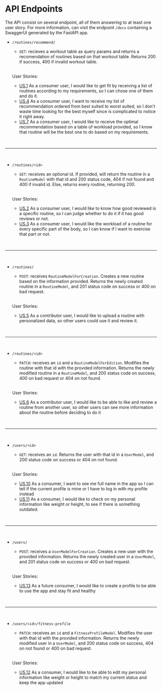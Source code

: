 # API Endpoints

The API consist on several endpoint, all of them answering to at least one user story. For more information, can visit the endpoint `/docs` containing a SwaggerUI generated by the FastAPI app.

- `/routines/recommend/`

  - `GET`: recieves a workout table as query params and returns a recomendation of routines based on that workout table. Returns 200 if success, 400 if invalid workout table.

  <br>

  User Stories:

  - [US.1](https://github.com/marcos-toranzo/SmartFit/issues/11) As a consumer user, I would like to get fit by receiving a list of routines according to my requirements, so I can chose one of them and do it.
  - [US.4](https://github.com/marcos-toranzo/SmartFit/issues/14) As a consumer user, I want to receive my list of recommendation ordered from best suited to worst suited, so I don't waste time looking for the best myself since is complicated to notice it right away.
  - [US.7](https://github.com/marcos-toranzo/SmartFit/issues/17) As a consumer user, I would like to receive the optimal recommendation based on a table of workload provided, so I know that routine will be the best one to do based on my requirements.

<br>
<hr>
<br>

- `/routines/<id>`

  - `GET`: receives an optional id. If provided, will return the routine in a `RoutineModel` with that id and 200 status code, 404 if not found and 400 if invalid id. Else, returns every routine, returning 200.

  <br>

  User Stories:

  - [US.2](https://github.com/marcos-toranzo/SmartFit/issues/12) As a consumer user, I would like to know how good reviewed is a specific routine, so I can judge whether to do it if it has good reviews or not.
  - [US.3](https://github.com/marcos-toranzo/SmartFit/issues/13) As a consumer user, I would like the workload of a routine for every specific part of the body, so I can know if I want to exercise that part or not.

<br>
<hr>
<br>

- `/routines/`

  - `POST`: receives `RoutineModelForCreation`. Creates a new routine based on the information provided. Returns the newly created routine in a `RoutineModel`, and 201 status code on success or 400 on bad request.

  <br>

  User Stories:

  - [US.5](https://github.com/marcos-toranzo/SmartFit/issues/15) As a contributor user, I would like to upload a routine with personalized data, so other users could use it and review it.

<br>
<hr>
<br>

- `/routines/<id>`

  - `PATCH`: receives an `id` and a `RoutineModelForEdition`. Modifies the routine with that id with the provided information. Returns the newly modified routine in a `RoutineModel`, and 200 status code on success, 400 on bad request or 404 on not found.

  <br>

  User Stories:

  - [US.6](https://github.com/marcos-toranzo/SmartFit/issues/16) As a contributor user, I would like to be able to like and review a routine from another user, so other users can see more information about the routine before deciding to do it

<br>
<hr>
<br>

- `/users/<id>`

  - `GET`: receives an `id`. Returns the user with that id in a `UserModel`, and 200 status code on success or 404 on not found.

  <br>

  User Stories:

  - [US.10](https://github.com/marcos-toranzo/SmartFit/issues/49) As a consumer, I want to see me full name in the app so I can tell if the current profile is mine or I have to log in with my profile instead
  - [US.11](https://github.com/marcos-toranzo/SmartFit/issues/59) As a consumer, I would like to check on my personal information like weight or height, to see if there is something outdated.

<br>
<hr>
<br>

- `/users/`

  - `POST`: receives a `UserModelForCreation`. Creates a new user with the provided information. Returns the newly created user in a `UserModel`, and 201 status code on success or 400 on bad request.

  <br>

  User Stories:

  - [US.13](https://github.com/marcos-toranzo/SmartFit/issues/91) As a future consumer, I would like to create a profile to be able to use the app and stay fit and healthy

<br>
<hr>
<br>

- `/users/<id>/fitness-profile`

  - `PATCH`: receives an `id` and a `FitnessProfileModel`. Modifies the user with that id with the provided information. Returns the newly modified user in a `UserModel`, and 200 status code on success, 404 on not found or 400 on bad request.

  <br>

  User Stories:

  - [US.12](https://github.com/marcos-toranzo/SmartFit/issues/60) As a consumer, I would like to be able to edit my personal information like weight or height to match my current status and keep the app updated
